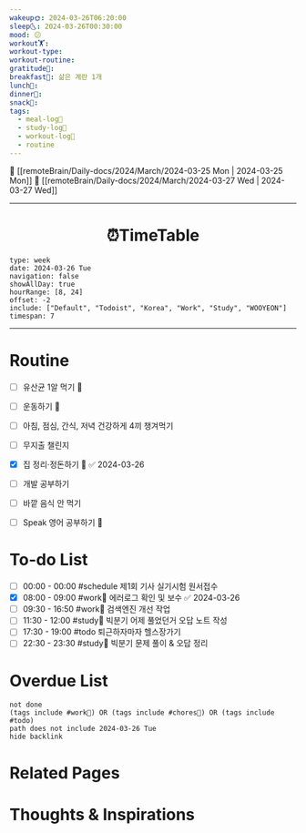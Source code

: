 ```yaml
---
wakeup🌞: 2024-03-26T06:20:00
sleep🌜: 2024-03-26T00:30:00
mood: 😕
workout🏋️: 
workout-type: 
workout-routine: 
gratitude🙏: 
breakfast🍳: 삶은 계란 1개
lunch🍚: 
dinner🥗: 
snack🍬: 
tags:
  - meal-log📝
  - study-log📓
  - workout-log💪
  - routine
---
```


🔺 [[remoteBrain/Daily-docs/2024/March/2024-03-25 Mon | 2024-03-25 Mon]]
🔻 [[remoteBrain/Daily-docs/2024/March/2024-03-27 Wed | 2024-03-27 Wed]]
___
<h1> <center>⏰TimeTable </center> </h1>

```gEvent
type: week
date: 2024-03-26 Tue
navigation: false
showAllDay: true
hourRange: [8, 24]
offset: -2
include: ["Default", "Todoist", "Korea", "Work", "Study", "WOOYEON"]
timespan: 7
```

--- 


# Routine 

- [ ] 유산균 1알 먹기 🔼 
- [ ] 운동하기 🔼
- [ ] 아침, 점심, 간식, 저녁 건강하게 4끼 챙겨먹기
- [ ] 무지출 챌린지 
- [x] 집 정리·정돈하기 🔼 ✅ 2024-03-26
- [ ] 개발 공부하기
- [ ] 바깥 음식 안 먹기 
- [ ] Speak 영어 공부하기 🔼 


# To-do List

- [ ] 00:00 - 00:00 #schedule 제1회 기사 실기시험 원서접수
- [x] 08:00 - 09:00 #work💼 에러로그 확인 및 보수 ✅ 2024-03-26
- [ ] 09:30 - 16:50 #work💼 검색엔진 개선 작업
- [ ] 11:30 - 12:00 #study📓 빅분기 어제 풀었던거 오답 노트 작성
- [ ] 17:30 - 19:00 #todo 퇴근하자마자 헬스장가기
- [ ] 22:30 - 23:30 #study📓 빅분기 문제 풀이 & 오답 정리

# Overdue List
```tasks
not done
(tags include #work💼) OR (tags include #chores🧺) OR (tags include #todo)
path does not include 2024-03-26 Tue
hide backlink
```

# Related Pages



# Thoughts & Inspirations

